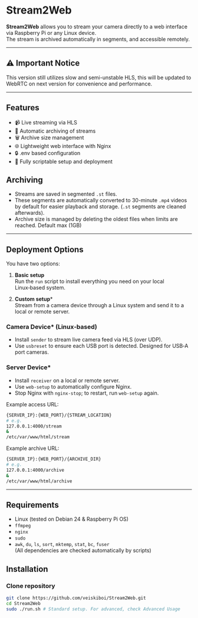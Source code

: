 # Stream2Web

**Stream2Web** allows you to stream your camera directly to a web interface via Raspberry Pi or any Linux device.  
The stream is archived automatically in segments, and accessible remotely.

---
## ⚠️ Important Notice
This version still utilizes slow and semi-unstable HLS, this will be updated to WebRTC on next version for convenience and performance.

---
## Features

- 📹 Live streaming via HLS
- 💾 Automatic archiving of streams
- 🗑 Archive size management
- 🌐 Lightweight web interface with Nginx
- 🔒 .env based configuration
- 🚀 Fully scriptable setup and deployment

## Archiving

- Streams are saved in segmented `.st` files.  
- These segments are automatically converted to 30-minute `.mp4` videos by default for easier playback and storage. (`.st` segments are cleaned afterwards). 
- Archive size is managed by deleting the oldest files when limits are reached. Default max (1GB)

---
## Deployment Options

You have two options:

1. **Basic setup**  
   Run the `run` script to install everything you need on your local Linux‑based system.

2. **Custom setup***  
   Stream from a camera device through a Linux system and send it to a local or remote server.

### Camera Device* (Linux‑based)

- Install `sender` to stream live camera feed via HLS (over UDP).
- Use `usbreset` to ensure each USB port is detected. Designed for USB‑A port cameras.

### Server Device*

- Install `receiver` on a local or remote server.
- Use `web-setup` to automatically configure Nginx.
- Stop Nginx with `nginx-stop`; to restart, run `web-setup` again.

Example access URL:  
```bash
{SERVER_IP}:{WEB_PORT}/{STREAM_LOCATION}
# e.g.
127.0.0.1:4000/stream
&
/etc/var/www/html/stream
```
Example archive URL:
```bash
{SERVER_IP}:{WEB_PORT}/{ARCHIVE_DIR}
# e.g.
127.0.0.1:4000/archive
&
/etc/var/www/html/archive
```
---
## Requirements

- Linux (tested on Debian 24 & Raspberry Pi OS)
- `ffmpeg`
- `nginx`
- `sudo`
- `awk`, `du`, `ls`, `sort`, `mktemp`, `stat`, `bc`, `fuser`  
(All dependencies are checked automatically by scripts)

## Installation

### Clone repository

```bash
git clone https://github.com/veiskiboi/Stream2Web.git
cd Stream2Web
sudo ./run.sh # Standard setup. For advanced, check Advanced Usage
```
